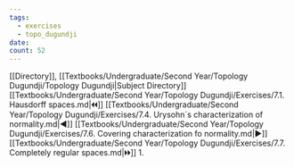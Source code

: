 ```yaml
---
tags:
  - exercises
  - topo_dugundji
date: 
count: 52
---
```

[[Directory]], [[Textbooks/Undergraduate/Second Year/Topology Dugundji/Topology Dugundji|Subject Directory]]
[[Textbooks/Undergraduate/Second Year/Topology Dugundji/Exercises/7.1. Hausdorff spaces.md|🞀🞀]] [[Textbooks/Undergraduate/Second Year/Topology Dugundji/Exercises/7.4. Urysohn´s characterization of normality.md|◀]] [[Textbooks/Undergraduate/Second Year/Topology Dugundji/Exercises/7.6. Covering characterization fo normality.md|▶]] [[Textbooks/Undergraduate/Second Year/Topology Dugundji/Exercises/7.7. Completely regular spaces.md|🞂🞂]]
1. 